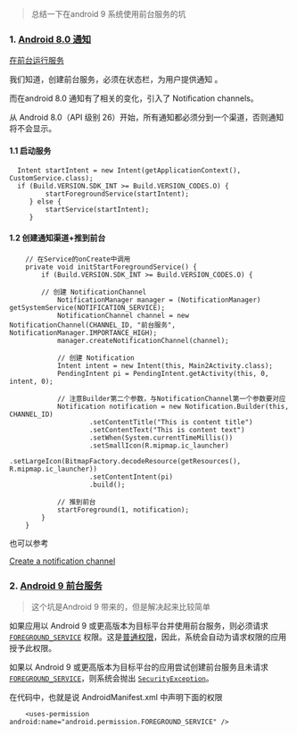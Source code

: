 > 总结一下在android 9 系统使用前台服务的坑



### 1. [Android 8.0 通知](https://developer.android.com/about/versions/oreo/android-8.0#notifications) 

[在前台运行服务](https://developer.android.google.cn/guide/components/services#Foreground)

我们知道，创建前台服务，必须在状态栏，为用户提供通知 。

而在android 8.0 通知有了相关的变化，引入了 Notification channels。

从 Android 8.0（API 级别 26）开始，所有通知都必须分到一个渠道，否则通知将不会显示。

#### 1.1  启动服务

```
  Intent startIntent = new Intent(getApplicationContext(), CustomService.class);
  if (Build.VERSION.SDK_INT >= Build.VERSION_CODES.O) {
         startForegroundService(startIntent);
     } else {
         startService(startIntent);
     }
```

#### 1.2  创建通知渠道+推到前台

```
    // 在Service的onCreate中调用
    private void initStartForegroundService() {
        if (Build.VERSION.SDK_INT >= Build.VERSION_CODES.O) {
        
        // 创建 NotificationChannel
            NotificationManager manager = (NotificationManager) getSystemService(NOTIFICATION_SERVICE);
            NotificationChannel channel = new NotificationChannel(CHANNEL_ID, "前台服务", NotificationManager.IMPORTANCE_HIGH);
            manager.createNotificationChannel(channel);
            
            // 创建 Notification
            Intent intent = new Intent(this, Main2Activity.class);
            PendingIntent pi = PendingIntent.getActivity(this, 0, intent, 0);
            
            // 注意Builder第二个参数，与NotificationChannel第一个参数要对应
            Notification notification = new Notification.Builder(this, CHANNEL_ID)
                    .setContentTitle("This is content title")
                    .setContentText("This is content text")
                    .setWhen(System.currentTimeMillis())
                    .setSmallIcon(R.mipmap.ic_launcher)
                    .setLargeIcon(BitmapFactory.decodeResource(getResources(), R.mipmap.ic_launcher))
                    .setContentIntent(pi)
                    .build();
                    
            // 推到前台
            startForeground(1, notification);
        }
    }
```

也可以参考

[Create a notification channel](https://developer.android.com/training/notify-user/channels.html#CreateChannel)



### 2. [Android 9 前台服务](https://developer.android.com/about/versions/pie/android-9.0-changes-28?hl=zh-CN#fg-svc)

> 这个坑是Android 9 带来的，但是解决起来比较简单

如果应用以 Android 9 或更高版本为目标平台并使用前台服务，则必须请求 [`FOREGROUND_SERVICE`](https://developer.android.com/reference/android/Manifest.permission.html?hl=zh-CN#FOREGROUND_SERVICE) 权限。这是[普通权限](https://developer.android.com/guide/topics/permissions/normal-permissions.html?hl=zh-CN)，因此，系统会自动为请求权限的应用授予此权限。

如果以 Android 9 或更高版本为目标平台的应用尝试创建前台服务且未请求 [`FOREGROUND_SERVICE`](https://developer.android.com/reference/android/Manifest.permission.html?hl=zh-CN#FOREGROUND_SERVICE)，则系统会抛出 [`SecurityException`](https://developer.android.com/reference/java/lang/SecurityException.html?hl=zh-CN)。

在代码中，也就是说 AndroidManifest.xml 中声明下面的权限

```
    <uses-permission android:name="android.permission.FOREGROUND_SERVICE" />
```







